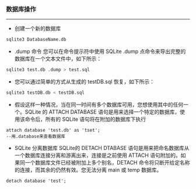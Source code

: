 ### 数据库操作

------------------

- 创建一个新的数据库 
```bash
sqlite3 DatabaseName.db
```

- .dump 命令
您可以在命令提示符中使用 SQLite .dump 点命令来导出完整的数据库在一个文本文件中，如下所示：
```bash
sqlite3 test.db .dump > test.sql
```

- 您可以通过简单的方式从生成的 testDB.sql 恢复，如下所示：
```bash
sqlite3 testDB.db < testDB.sql
```

- 假设这样一种情况，当在同一时间有多个数据库可用，您想使用其中的任何一个。SQLite 的 ATTACH DATABASE 语句是用来选择一个特定的数据库，使用该命令后，所有的 SQLite 语句将在附加的数据库下执行
```sqlite
attach database 'test.db' as 'tset';
--用.database来查看数据库
```

- SQLite 分离数据库
SQLite的 DETACH DTABASE 语句是用来把命名数据库从一个数据库连接分离和游离出来，连接是之前使用 ATTACH 语句附加的。如果同一个数据库文件已经被附加上多个别名，DETACH 命令将只断开给定名称的连接，而其余的仍然有效。您无法分离 main 或 temp 数据库。
```sqlite
detach database 'test';
```